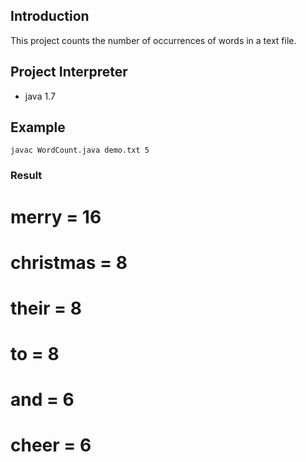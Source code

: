 ## Introduction

This project counts the number of occurrences of words in a text file.

## Project Interpreter
* java 1.7

## Example
    javac WordCount.java demo.txt 5
### Result
# merry = 16
# christmas = 8
# their = 8
# to = 8
# and = 6
# cheer = 6